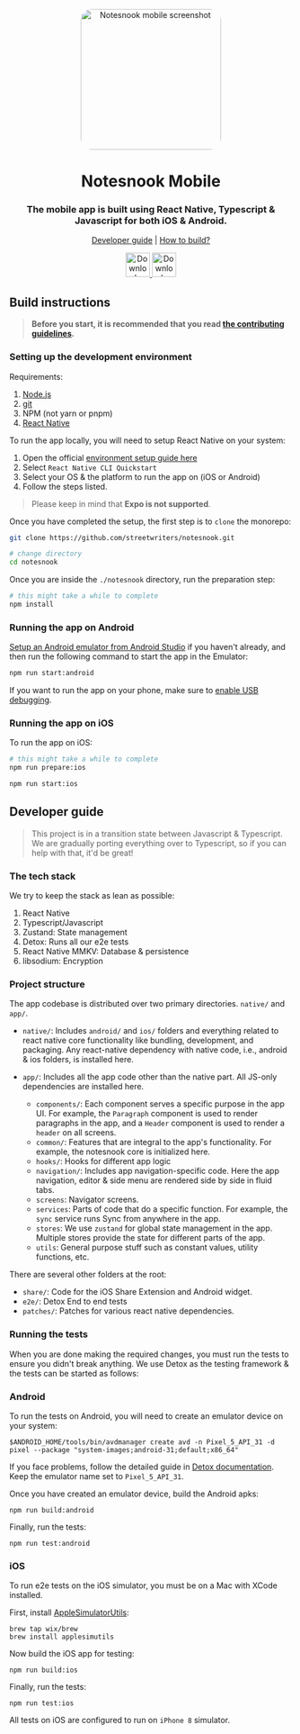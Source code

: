 <p align="center">
<img style="align:center; border-radius: 20px;" src="/resources/screenshots/mobile.jpg" alt="Notesnook mobile screenshot" width="250" />
</p>

<h1 align="center">Notesnook Mobile</h1>
<h3 align="center">The mobile app is built using React Native, Typescript & Javascript for both iOS & Android.</h3>
<p align="center">
<a href="#developer-guide">Developer guide</a> | <a href="#build-instructions">How to build?</a>
</p>

<p align="center">
    <a href="https://play.google.com/store/apps/details?id=com.streetwriters.notesnook">
    <img alt="Download on Google Play" src="https://play.google.com/intl/en_us/badges/images/badge_new.png" height=43>
    </a>
    <a href="https://apps.apple.com/us/app/notesnook-take-private-notes/id1544027013">
    <img alt="Download on App Store" src="https://user-images.githubusercontent.com/7317008/43209852-4ca39622-904b-11e8-8ce1-cdc3aee76ae9.png" height=43>
    </a>
</p>

## Build instructions

> **Before you start, it is recommended that you read [the contributing guidelines](/CONTRIBUTING.md).**

### Setting up the development environment

Requirements:

1. [Node.js](https://nodejs.org/en/download/)
2. [git](https://git-scm.com/downloads)
3. NPM (not yarn or pnpm)
4. [React Native](https://reactnative.dev/docs/environment-setup)

To run the app locally, you will need to setup React Native on your system:

1. Open the official [environment setup guide here](https://reactnative.dev/docs/environment-setup)
2. Select `React Native CLI Quickstart`
3. Select your OS & the platform to run the app on (iOS or Android)
4. Follow the steps listed.

> Please keep in mind that **Expo is not supported**.

Once you have completed the setup, the first step is to `clone` the monorepo:

```bash
git clone https://github.com/streetwriters/notesnook.git

# change directory
cd notesnook
```

Once you are inside the `./notesnook` directory, run the preparation step:

```bash
# this might take a while to complete
npm install
```

### Running the app on Android

[Setup an Android emulator from Android Studio](https://developer.android.com/studio/run/managing-avds) if you haven't already, and then run the following command to start the app in the Emulator:

```bash
npm run start:android
```

If you want to run the app on your phone, make sure to [enable USB debugging](https://developer.android.com/studio/debug/dev-options).

### Running the app on iOS

To run the app on iOS:

```bash
# this might take a while to complete
npm run prepare:ios

npm run start:ios
```

## Developer guide

> This project is in a transition state between Javascript & Typescript. We are gradually porting everything over to Typescript, so if you can help with that, it'd be great!

### The tech stack

We try to keep the stack as lean as possible:

1. React Native
2. Typescript/Javascript
3. Zustand: State management
4. Detox: Runs all our e2e tests
5. React Native MMKV: Database & persistence
6. libsodium: Encryption

### Project structure

The app codebase is distributed over two primary directories. `native/` and `app/`.

- `native/`: Includes `android/` and `ios/` folders and everything related to react native core functionality like bundling, development, and packaging. Any react-native dependency with native code, i.e., android & ios folders, is installed here.

- `app/`: Includes all the app code other than the native part. All JS-only dependencies are installed here.
  - `components/`: Each component serves a specific purpose in the app UI. For example, the `Paragraph` component is used to render paragraphs in the app, and a `Header` component is used to render a `header` on all screens.
  - `common/`: Features that are integral to the app's functionality. For example, the notesnook core is initialized here.
  - `hooks/`: Hooks for different app logic
  - `navigation/`: Includes app navigation-specific code. Here the app navigation, editor & side menu are rendered side by side in fluid tabs.
  - `screens`: Navigator screens.
  - `services`: Parts of code that do a specific function. For example, the `sync` service runs Sync from anywhere in the app.
  - `stores`: We use `zustand` for global state management in the app. Multiple stores provide the state for different parts of the app.
  - `utils`: General purpose stuff such as constant values, utility functions, etc.

There are several other folders at the root:

- `share/`: Code for the iOS Share Extension and Android widget.
- `e2e/`: Detox End to end tests
- `patches/`: Patches for various react native dependencies.

### Running the tests

When you are done making the required changes, you must run the tests to ensure you didn't break anything. We use Detox as the testing framework & the tests can be started as follows:

### Android

To run the tests on Android, you will need to create an emulator device on your system:

```
$ANDROID_HOME/tools/bin/avdmanager create avd -n Pixel_5_API_31 -d pixel --package "system-images;android-31;default;x86_64"
```

If you face problems, follow the detailed guide in [Detox documentation](https://wix.github.io/Detox/docs/introduction/android-dev-env). Keep the emulator name set to `Pixel_5_API_31`.

Once you have created an emulator device, build the Android apks:

```
npm run build:android
```

Finally, run the tests:

```
npm run test:android
```

### iOS

To run e2e tests on the iOS simulator, you must be on a Mac with XCode installed.

First, install [AppleSimulatorUtils](https://github.com/wix/AppleSimulatorUtils):

```
brew tap wix/brew
brew install applesimutils
```

Now build the iOS app for testing:

```
npm run build:ios
```

Finally, run the tests:

```
npm run test:ios
```

All tests on iOS are configured to run on `iPhone 8` simulator.
